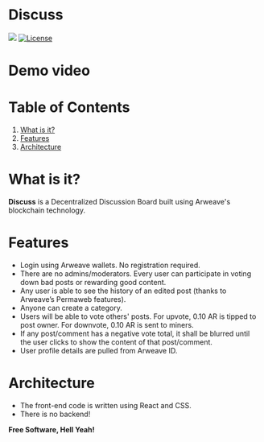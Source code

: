 # Discuss

![](https://img.shields.io/badge/nodejs-8.10-blue.svg) [![License](https://img.shields.io/badge/license-MIT-green.svg)](https://opensource.org/licenses/MIT)

# Demo video

# Table of Contents

1. [What is it?](#what-is-it)
2. [Features](#features)
3. [Architecture](#architecture)

# What is it?

**Discuss** is a Decentralized Discussion Board built using Arweave's blockchain technology.

# Features

- Login using Arweave wallets. No registration required.
- There are no admins/moderators. Every user can participate in voting down bad posts or rewarding good content.
- Any user is able to see the history of an edited post (thanks to Arweave’s Permaweb features).
- Anyone can create a category.
- Users will be able to vote others' posts. For upvote, 0.10 AR is tipped to post owner. For downvote, 0.10 AR is sent to miners.
- If any post/comment has a negative vote total, it shall be blurred until the user clicks to show the content of that post/comment.
- User profile details are pulled from Arweave ID.

# Architecture

- The front-end code is written using React and CSS.
- There is no backend!

**Free Software, Hell Yeah!**

